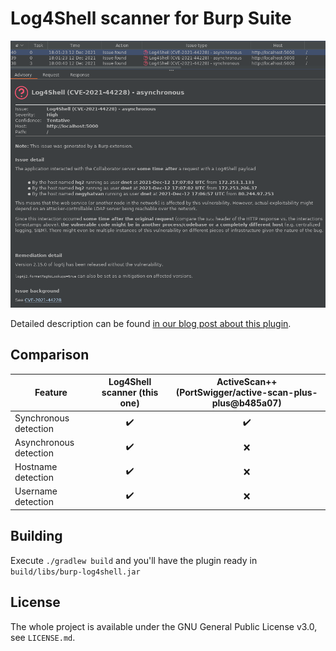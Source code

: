Log4Shell scanner for Burp Suite
================================

![screenshot](screenshot.png)

Detailed description can be found [in our blog post about this plugin][1].

Comparison
----------

| Feature | Log4Shell scanner (this one) | ActiveScan++ (PortSwigger/active-scan-plus-plus@b485a07) |
| --- | :---: | :---: |
| Synchronous detection | ✔️ | ✔️ |
| Asynchronous detection | ✔️ | ❌ |
| Hostname detection | ✔️ | ❌ |
| Username detection | ✔️ | ❌ |

Building
--------

Execute `./gradlew build` and you'll have the plugin ready in
`build/libs/burp-log4shell.jar`

License
-------

The whole project is available under the GNU General Public License v3.0,
see `LICENSE.md`.

[1]: https://blog.silentsignal.eu/2021/12/12/our-new-tool-for-enumerating-hidden-log4shell-affected-hosts/
